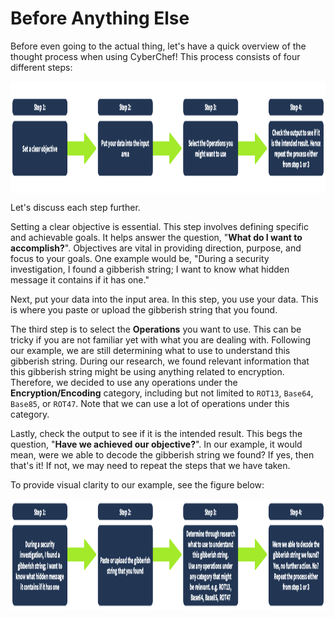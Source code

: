 # Before Anything Else

Before even going to the actual thing, let's have a quick overview of the thought process when using CyberChef! This process consists of four different steps:

<img src="../../_resources/5e6bbe59a46ee9407fd65bbe-1726735.png" alt="This image illustrates the thought process when using CyberChef. The first box includes setting a clear objective and answering the question What do you want to achieve? The second box includes the steps you can do with your data. The third box includes which operations you might want to use. This can be a little bit tricky if you are not familiar with the data that you have. However, there are plenty of operations that we can choose from. The last box includes determining if the output is the desired one. If not, it states to repeat the process from the first box" width="1134" height="179" style="display:block; margin: 0 auto;">

Let's discuss each step further.

Setting a clear objective is essential. This step involves defining specific and achievable goals. It helps answer the question, "**What do I want to accomplish?**". Objectives are vital in providing direction, purpose, and focus to your goals. One example would be, "During a security investigation, I found a gibberish string; I want to know what hidden message it contains if it has one."

Next, put your data into the input area. In this step, you use your data. This is where you paste or upload the gibberish string that you found.

The third step is to select the **Operations** you want to use. This can be tricky if you are not familiar yet with what you are dealing with. Following our example, we are still determining what to use to understand this gibberish string. During our research, we found relevant information that this gibberish string might be using anything related to encryption. Therefore, we decided to use any operations under the **Encryption/Encoding** category, including but not limited to `ROT13`, `Base64`, `Base85`, or `ROT47`. Note that we can use a lot of operations under this category.

Lastly, check the output to see if it is the intended result. This begs the question, "**Have we achieved our objective?**". In our example, it would mean, were we able to decode the gibberish string we found? If yes, then that's it! If not, we may need to repeat the steps that we have taken.

To provide visual clarity to our example, see the figure below:

<img src="../../_resources/5f9c7574e201fe31dad228fc-1729242.png" alt="This image illustrates a more detailed thought process by including actual samples. The first box mentions that a gibberish string was found during a security incident. And we need to determine what the hidden message is. Next, we put the strings in our input area. Third, we need to determine which operations we can use through research and find any information that might be relevant. In our case, we discovered relevant information that encryption might be used, and we decided to use any operations under the Encryption/Encoding category. The last box asks if we could decode the hidden message; if not, we must repeat the process." width="1127" height="178" style="display:block; margin: 0 auto;">